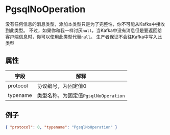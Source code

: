 # PgsqlNoOperation

没有任何信息的消息类型，添加本类型只是为了完整性，你不可能从Kafka中接收到此类型。
不过，如果你和我一样讨厌```null```，当Kafka中没有消息但是要返回给客户端信息时，你可以使用此类型代替```null```。
生产者保证不会往Kafka中写入此类型

## 属性

字段 | 解释 
---|---
protocol | 协议编号，为固定值0
typename | 类型名称，为固定值```PgsqlNoOperation```

## 例子

```json
{ "protocol": 0, "typename": "PgsqlNoOperation" }
```
